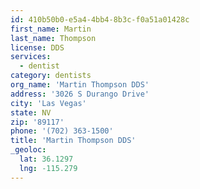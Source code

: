 ```yaml
---
id: 410b50b0-e5a4-4bb4-8b3c-f0a51a01428c
first_name: Martin
last_name: Thompson
license: DDS
services:
  - dentist
category: dentists
org_name: 'Martin Thompson DDS'
address: '3026 S Durango Drive'
city: 'Las Vegas'
state: NV
zip: '89117'
phone: '(702) 363-1500'
title: 'Martin Thompson DDS'
_geoloc:
  lat: 36.1297
  lng: -115.279
---
```

